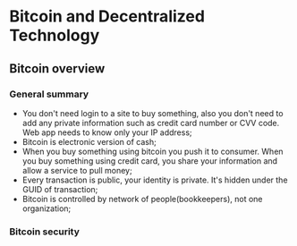 # Bitcoin and Decentralized Technology

## Bitcoin overview

### General summary
- You don't need login to a site to buy something, also you don't need to add any private information such as credit card number or CVV code. Web app needs to know only your IP address;
- Bitcoin is electronic version of cash;
- When you buy something using bitcoin you push it to consumer. When you buy something using credit card, you share your information and allow a service to pull money;
- Every transaction is public, your identity is private. It's hidden under the GUID of transaction; 
- Bitcoin is controlled by network of people(bookkeepers), not one organization;

### Bitcoin security
